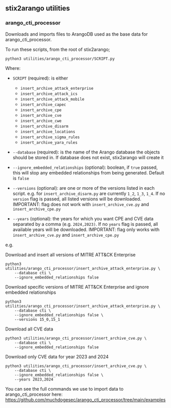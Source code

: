 ## stix2arango utilities

### arango_cti_processor

Downloads and imports files to ArangoDB used as the base data for arango_cti_processor.

To run these scripts, from the root of stix2arango;

```shell
python3 utilities/arango_cti_processor/SCRIPT.py
```

Where:

* `SCRIPT` (required): is either
	* `insert_archive_attack_enterprise`
	* `insert_archive_attack_ics`
	* `insert_archive_attack_mobile`
	* `insert_archive_capec`
	* `insert_archive_cpe`
	* `insert_archive_cve`
	* `insert_archive_cwe`
	* `insert_archive_disarm`
	* `insert_archive_locations`
	* `insert_archive_sigma_rules`
	* `insert_archive_yara_rules`
	
* `--database` (required): is the name of the Arango database the objects should be stored in. If database does not exist, stix2arango will create it
* `--ignore_embedded_relationships` (optional): boolean, if `true` passed, this will stop any embedded relationships from being generated. Default is `false`
* `--versions` (optional): are one or more of the versions listed in each script. e.g. for `insert_archive_disarm.py` are currently `1_2`, `1_3`, `1_4`. If no `version` flag is passed, all listed versions will be downloaded. IMPORTANT: flag does not work with `insert_archive_cve.py` and `insert_archive_cpe.py`
* `--years` (optional): the years for which you want CPE and CVE data separated by a comma (e.g. `2024,2023)`. If no `years` flag is passed, all available years will be downloaded. IMPORTANT: flag only works with `insert_archive_cve.py` and `insert_archive_cpe.py`

e.g.

Download and insert all versions of MITRE ATT&CK Enterprise

```shell
python3 utilities/arango_cti_processor/insert_archive_attack_enterprise.py \
	--database cti \
	--ignore_embedded_relationships false
```

Download specific versions of MITRE ATT&CK Enterprise and ignore embedded relationships

```shell
python3 utilities/arango_cti_processor/insert_archive_attack_enterprise.py \
	--database cti \
	--ignore_embedded_relationships false \
	--versions 15_0,15_1
```

Download all CVE data

```shell
python3 utilities/arango_cti_processor/insert_archive_cve.py \
	--database cti \
	--ignore_embedded_relationships false
```

Download only CVE data for year 2023 and 2024

```shell
python3 utilities/arango_cti_processor/insert_archive_cve.py \
	--database cti \
	--ignore_embedded_relationships false \
	--years 2023,2024
```

You can see the full commands we use to import data to arango_cti_processor here: https://github.com/muchdogesec/arango_cti_processor/tree/main/examples
